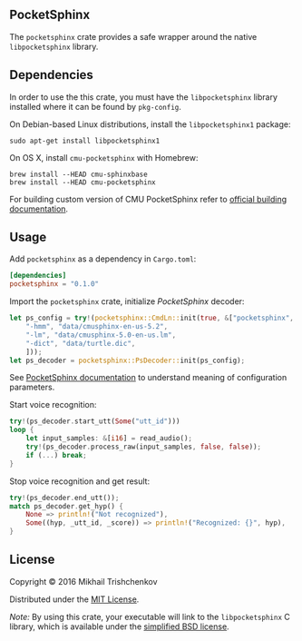PocketSphinx
------------

The `pocketsphinx` crate provides a safe wrapper around the native `libpocketsphinx` library.

Dependencies
------------

In order to use the this crate, you must have the `libpocketsphinx` library
installed where it can be found by `pkg-config`.

On Debian-based Linux distributions, install the `libpocketsphinx1` package:

```
sudo apt-get install libpocketsphinx1
```

On OS X, install `cmu-pocketsphinx` with Homebrew:

```
brew install --HEAD cmu-sphinxbase
brew install --HEAD cmu-pocketsphinx
```

For building custom version of CMU PocketSphinx refer to
[official building documentation][ps-build].

Usage
-----

Add `pocketsphinx` as a dependency in `Cargo.toml`:

```toml
[dependencies]
pocketsphinx = "0.1.0"
```

Import the `pocketsphinx` crate, initialize *PocketSphinx* decoder:

```rust
let ps_config = try!(pocketsphinx::CmdLn::init(true, &["pocketsphinx",
    "-hmm", "data/cmusphinx-en-us-5.2",
    "-lm", "data/cmusphinx-5.0-en-us.lm",
    "-dict", "data/turtle.dic",
    ]));
let ps_decoder = pocketsphinx::PsDecoder::init(ps_config);
```

See [PocketSphinx documentation](http://cmusphinx.sourceforge.net/wiki) to understand
meaning of configuration parameters.

Start voice recognition:

```rust
try!(ps_decoder.start_utt(Some("utt_id")))
loop {
    let input_samples: &[i16] = read_audio();
    try!(ps_decoder.process_raw(input_samples, false, false));
    if (...) break;
}
```

Stop voice recognition and get result:

```rust
try!(ps_decoder.end_utt());
match ps_decoder.get_hyp() {
    None => println!("Not recognized"),
    Some((hyp, _utt_id, _score)) => println!("Recognized: {}", hyp),
}
```

License
-------

Copyright © 2016 Mikhail Trishchenkov

Distributed under the [MIT License](LICENSE).

*Note:* By using this crate, your executable will link to the `libpocketsphinx` C library, which is available
under the [simplified BSD license](https://github.com/cmusphinx/pocketsphinx/blob/master/LICENSE).


[ps-build]: http://cmusphinx.sourceforge.net/wiki/tutorialpocketsphinx
